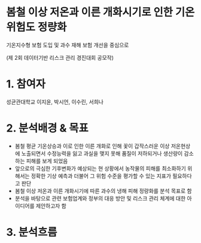 # 봄철 이상 저온과 이른 개화시기로 인한 기온 위험도 정량화
기온지수형 보험 도입 및 과수 재해 보험 개선을 중심으로

(제 2회 데이터기반 리스크 관리 경진대회 공모작) 

# 1. 참여자 

성균관대학교 이지윤, 박시언, 이수린, 서희나 

# 2. 분석배경 & 목표

- 봄철 평균 기온상승과 이로 인한 이른 개화로 인해 꽃이 갑작스러운 이상 저온현상에 노출되면서
수정능력을 잃고 과실을 맺지 못해 품질이 저하되거나 생산량이 감소하는 피해를 보게 되었음
- 앞으로의 극심한 기후변화가 예상되는 현 상황에서 농작물의 피해를 최소화하기 위해서는 정확한 기상 예측과 더불어 그 위험 수준을 평가할 수 있는 지표가 필요하다고 판단
-  봄철 이상 저온과 이른 개화시기에 따른 과수의 냉해 피해 정량화를 분석 목표로 함
-  분석을 바탕으로 관련 보험업계와 정부의 대응 방안 및 리스크 관리 체계에 대한 아이디어를 제안하고자 함

# 3. 분석흐름 



